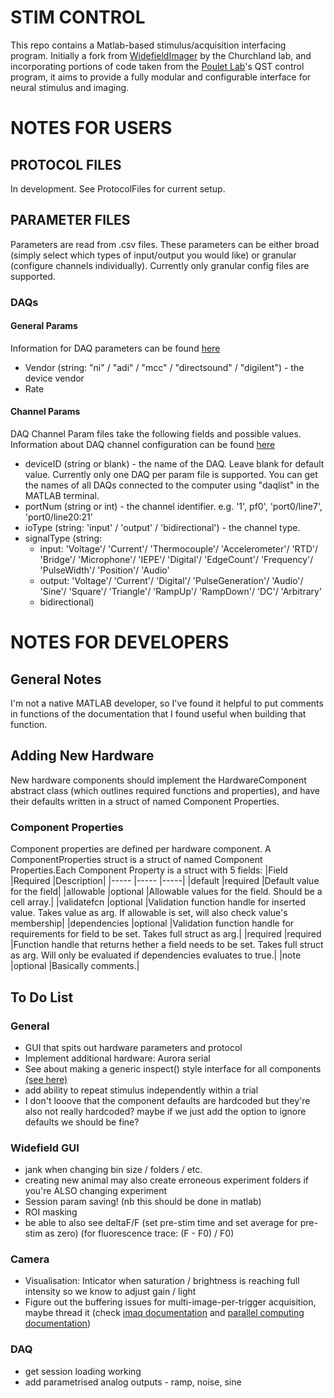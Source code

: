 # STIM CONTROL
This repo contains a Matlab-based stimulus/acquisition interfacing program. 
Initially a fork from [WidefieldImager](https://github.com/churchlandlab/WidefieldImager) by the Churchland lab, and incorporating portions of code taken from the [Poulet Lab](https://github.com/poulet-lab)'s QST control program, it aims to provide a fully modular and configurable interface for neural stimulus and imaging.

# NOTES FOR USERS
## PROTOCOL FILES
In development. See ProtocolFiles for current setup.

## PARAMETER FILES
Parameters are read from .csv files. These parameters can be either broad (simply select which types of input/output you would like) or granular (configure channels individually). Currently only granular  config files are supported.

### DAQs
#### General Params
Information for DAQ parameters can be found [here](https://au.mathworks.com/help/daq/daq.html#d126e10400)
- Vendor (string: "ni" / "adi" / "mcc" / "directsound" / "digilent") - the device vendor
- Rate

#### Channel Params
DAQ Channel Param files take the following fields and possible values. Information about DAQ channel configuration can be found [here](https://au.mathworks.com/help/daq/daq.interfaces.dataacquisition.addinput.html)
- deviceID (string or blank) - the name of the DAQ. Leave blank for default value. Currently only one DAQ per param file is supported. You can get the names of all DAQs connected to the computer using "daqlist" in the MATLAB terminal.
- portNum (string or int) - the channel identifier. e.g. '1', pf0', 'port0/line7', 'port0/line20:21'
- ioType (string: 'input' / 'output' / 'bidirectional') - the channel type. 
- signalType (string: 
    - input: 'Voltage'/ 'Current'/ 'Thermocouple'/ 'Accelerometer'/ 'RTD'/ 'Bridge'/ 'Microphone'/ 'IEPE'/ 'Digital'/ 'EdgeCount'/ 'Frequency'/ 'PulseWidth'/ 'Position'/ 'Audio'
    - output: 'Voltage'/ 'Current'/ 'Digital'/ 'PulseGeneration'/ 'Audio'/ 'Sine'/ 'Square'/ 'Triangle'/ 'RampUp'/ 'RampDown'/ 'DC'/ 'Arbitrary'
    - bidirectional)


# NOTES FOR DEVELOPERS
## General Notes
I'm not a native MATLAB developer, so I've found it helpful to put comments in functions of the documentation that I found useful when building that function. 

## Adding New Hardware
New hardware components should implement the HardwareComponent abstract class (which outlines required functions and properties), and have their defaults written in a struct of named Component Properties. 

### Component Properties
Component properties are defined per hardware component. A ComponentProperties struct is a struct of named Component Properties.Each Component Property is a struct with 5 fields: 
|Field          |Required   |Description|
|-----          |-----      |-----|
|default        |required   |Default value for the field|
|allowable      |optional   |Allowable values for the field. Should be a cell array.|
|validatefcn    |optional   |Validation function handle for inserted value. Takes value as arg. If allowable is set, will also check value's membership|
|dependencies   |optional   |Validation function handle for requirements for field to be set. Takes full struct as arg.|
|required       |required   |Function handle that returns hether a field needs to be set. Takes full struct as arg. Will only be evaluated if dependencies evaluates to true.|
|note           |optional   |Basically comments.|

## To Do List
### General
- GUI that spits out hardware parameters and protocol
- Implement additional hardware: Aurora serial
- See about making a generic inspect() style interface for all components [(see here)](https://au.mathworks.com/help/instrument/generic-instrument-drivers.html?s_tid=CRUX_lftnav)
- add ability to repeat stimulus independently within a trial
- I don't looove that the component defaults are hardcoded but they're also not really hardcoded? maybe if we just add the option to ignore defaults we should be fine?

### Widefield GUI
- jank when changing bin size / folders / etc.
- creating new animal may also create erroneous experiment folders if you're ALSO changing experiment
- Session param saving! (nb this should be done in matlab)
- ROI masking
- be able to also see deltaF/F (set pre-stim time and set average for pre-stim as zero) (for fluorescence trace: (F - F0) / F0)

### Camera
- Visualisation: Inticator when saturation / brightness is reaching full intensity so we know to adjust gain / light
- Figure out the buffering issues for multi-image-per-trigger acquisition, maybe thread it (check [imaq documentation](https://au.mathworks.com/help/imaq/videoinput.html) and [parallel computing documentation](https://au.mathworks.com/help/parallel-computing/quick-start-parallel-computing-in-matlab.html))

### DAQ
- get session loading working
- add parametrised analog outputs - ramp, noise, sine
